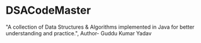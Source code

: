 # DSACodeMaster
"A collection of Data Structures &amp; Algorithms implemented in Java for better understanding and practice.", Author- Guddu Kumar Yadav

